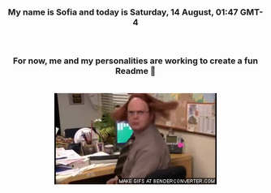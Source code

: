 


<div align="center">
<h3 >My name is Sofia and today is Saturday, 14 August, 01:47 GMT-4</h3><br>
<h3 >For now, me and my personalities are working to create a fun Readme 👋
</h3><br>
<img src='img/dwight.gif' alt='working...'/>
</div>
